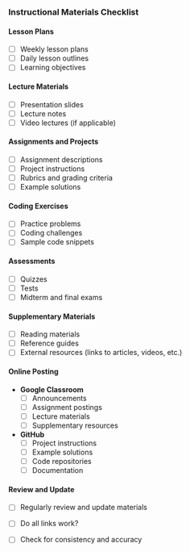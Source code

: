 ### Instructional Materials Checklist

#### Lesson Plans
- [ ] Weekly lesson plans
- [ ] Daily lesson outlines
- [ ] Learning objectives

#### Lecture Materials
- [ ] Presentation slides
- [ ] Lecture notes
- [ ] Video lectures (if applicable)

#### Assignments and Projects
- [ ] Assignment descriptions
- [ ] Project instructions
- [ ] Rubrics and grading criteria
- [ ] Example solutions

#### Coding Exercises
- [ ] Practice problems
- [ ] Coding challenges
- [ ] Sample code snippets

#### Assessments
- [ ] Quizzes
- [ ] Tests
- [ ] Midterm and final exams

#### Supplementary Materials
- [ ] Reading materials
- [ ] Reference guides
- [ ] External resources (links to articles, videos, etc.)

#### Online Posting
- **Google Classroom**
  - [ ] Announcements
  - [ ] Assignment postings
  - [ ] Lecture materials
  - [ ] Supplementary resources

- **GitHub**
  - [ ] Project instructions
  - [ ] Example solutions
  - [ ] Code repositories
  - [ ] Documentation

#### Review and Update
- [ ] Regularly review and update materials
- [ ] Do all links work?
- [ ] Check for consistency and accuracy


